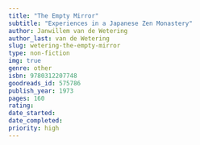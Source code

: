 ```yaml
---
title: "The Empty Mirror"
subtitle: "Experiences in a Japanese Zen Monastery"
author: Janwillem van de Wetering
author_last: van de Wetering
slug: wetering-the-empty-mirror
type: non-fiction
img: true
genre: other
isbn: 9780312207748
goodreads_id: 575786
publish_year: 1973
pages: 160
rating: 
date_started:
date_completed:
priority: high
---
```

